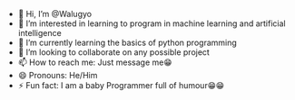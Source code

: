 - 👋 Hi, I’m @Walugyo
- 👀 I’m interested in learning to program in machine learning and artificial intelligence
- 🌱 I’m currently learning the basics of python programming
- 💞️ I’m looking to collaborate on any possible project
- 📫 How to reach me: Just message me😁
- 😄 Pronouns: He/Him
- ⚡ Fun fact: I am a baby Programmer full of humour😁😁

<!---
Walugyo/Walugyo is a ✨ special ✨ repository because its `README.md` (this file) appears on your GitHub profile.
You can click the Preview link to take a look at your changes.
--->
